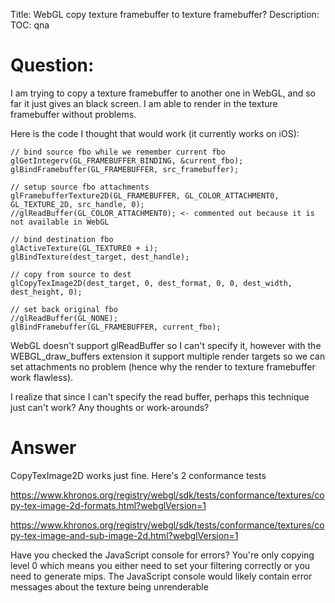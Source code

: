 Title: WebGL copy texture framebuffer to texture framebuffer?
Description:
TOC: qna

# Question:

I am trying to copy a texture framebuffer to another one in WebGL, and so far it just gives an black screen. I am able to render in the texture framebuffer without problems.

Here is the code I thought that would work (it currently works on iOS):

    // bind source fbo while we remember current fbo
    glGetIntegerv(GL_FRAMEBUFFER_BINDING, &current_fbo);
    glBindFramebuffer(GL_FRAMEBUFFER, src_framebuffer);

    // setup source fbo attachments
    glFramebufferTexture2D(GL_FRAMEBUFFER, GL_COLOR_ATTACHMENT0, GL_TEXTURE_2D, src_handle, 0);
    //glReadBuffer(GL_COLOR_ATTACHMENT0); <- commented out because it is not available in WebGL

    // bind destination fbo
    glActiveTexture(GL_TEXTURE0 + i);
    glBindTexture(dest_target, dest_handle);

    // copy from source to dest
    glCopyTexImage2D(dest_target, 0, dest_format, 0, 0, dest_width, dest_height, 0);

    // set back original fbo
    //glReadBuffer(GL_NONE); 
    glBindFramebuffer(GL_FRAMEBUFFER, current_fbo);

WebGL doesn't support glReadBuffer so I can't specify it, however with the WEBGL_draw_buffers extension it support multiple render targets so we can set attachments no problem (hence why the render to texture framebuffer work flawless).

I realize that since I can't specify the read buffer, perhaps this technique just can't work? Any thoughts or work-arounds?

# Answer

CopyTexImage2D works just fine. Here's 2 conformance tests

https://www.khronos.org/registry/webgl/sdk/tests/conformance/textures/copy-tex-image-2d-formats.html?webglVersion=1

https://www.khronos.org/registry/webgl/sdk/tests/conformance/textures/copy-tex-image-and-sub-image-2d.html?webglVersion=1

Have you checked the JavaScript console for errors? You're only copying level 0 which means you either need to set your filtering correctly or you need to generate mips. The JavaScript console would likely contain error messages about the texture being unrenderable


